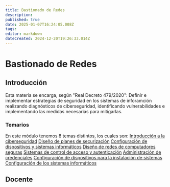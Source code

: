 ```yaml
---
title: Bastionado de Redes
description: 
published: true
date: 2025-01-07T16:24:05.008Z
tags: 
editor: markdown
dateCreated: 2024-12-20T19:26:33.014Z
---
```


# Bastionado de Redes
## Introducción
Esta materia se encarga, según "Real Decreto 479/2020": Definir e implementar estrategias de seguridad en los sistemas de inforamción realizando diagnósticos de ciberseguridad, identificando vulnerabilidades e implementando las medidas necesarias para mitigarlas.


### Temarios
En este módulo tenemos 8 temas distintos, los cuales son:
[Introducción a la ciberseguridad](Bastionado_Redes/introduccion)
[Diseño de planes de securización](Bastionado_Redes/securizacion)
[Configuración de dispositivos y sistemas informáticos](configuracion)
[Diseño de redes de computadores seguras](diseno_redes)
[Sistemas de control de acceso y autenticación](control)
[Administración de credenciales](credenciales)
[Configuración de dispositivos para la instalación de sistemas](configuracion_instalacion)
[Configuración de los sistemas informáticos](configuracion_sistemas)
## Docente
